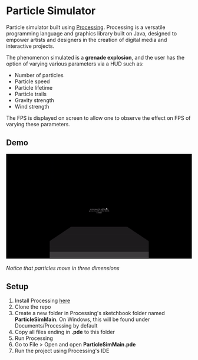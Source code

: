 # Particle Simulator
Particle simulator built using [Processing](https://processing.org/). Processing is a versatile programming language and graphics library built on Java, designed to empower artists and designers in the creation of digital media and interactive projects.

The phenomenon simulated is a **grenade explosion**, and the user has the option of varying various parameters via a HUD such as:
- Number of particles
- Particle speed
- Particle lifetime
- Particle trails
- Gravity strength
- Wind strength

The FPS is displayed on screen to allow one to observe the effect on FPS of varying these parameters.

## Demo

![Demo](https://github.com/JayO-1/Processing_ParticleSimulator/blob/main/images/ParticleSimGif.gif)

_Notice that particles move in three dimensions_

## Setup

1. Install Processing [here](https://processing.org/download)
2. Clone the repo
3. Create a new folder in Processing's sketchbook folder named **ParticleSimMain**. On Windows, this will be found under Documents/Processing by default
4. Copy all files ending in **.pde** to this folder
5. Run Processing
6. Go to File > Open and open **ParticleSimMain.pde**
7. Run the project using Processing's IDE
